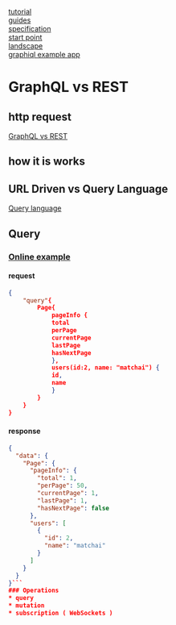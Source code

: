 [tutorial](https://www.howtographql.com/)  
[guides](https://www.graphql.com/guides/)  
[specification](https://graphql.github.io/graphql-spec/)  
[start point](https://graphql.org/)   
[landscape](https://landscape.graphql.org/)   
[graphiql example app](https://github.com/APIs-guru/graphql-apis)  

# GraphQL vs REST
## http request
[GraphQL vs REST](https://i.postimg.cc/rw5CZRBC/graph-QL-vs-REST.png)
## how it is works
[](https://i.postimg.cc/N0gTNJ7B/graph-QL-HIW.png)
## URL Driven vs Query Language
[Query language](https://i.postimg.cc/PqhbgrhG/graph-QL-QL.png)
## Query
### [Online example](https://anilist.co/graphiql)
#### request
```json
{
    "query"{
        Page{
            pageInfo {
            total
            perPage
            currentPage
            lastPage
            hasNextPage
            },
            users(id:2, name: "matchai") {
            id,
            name
            }
        }
    }
}
```
#### response
```json
{
  "data": {
    "Page": {
      "pageInfo": {
        "total": 1,
        "perPage": 50,
        "currentPage": 1,
        "lastPage": 1,
        "hasNextPage": false
      },
      "users": [
        {
          "id": 2,
          "name": "matchai"
        }
      ]
    }
  }
}```
### Operations
* query
* mutation
* subscription ( WebSockets )